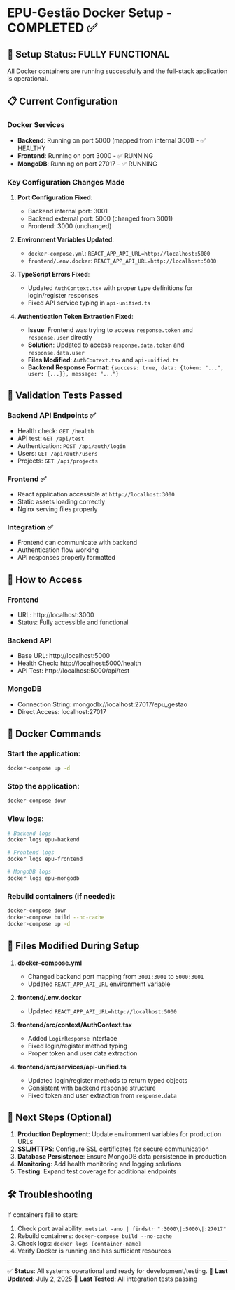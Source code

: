 # EPU-Gestão Docker Setup - COMPLETED ✅

## 🎉 Setup Status: FULLY FUNCTIONAL

All Docker containers are running successfully and the full-stack application is operational.

## 📋 Current Configuration

### Docker Services

- **Backend**: Running on port 5000 (mapped from internal 3001) - ✅ HEALTHY
- **Frontend**: Running on port 3000 - ✅ RUNNING
- **MongoDB**: Running on port 27017 - ✅ RUNNING

### Key Configuration Changes Made

1. **Port Configuration Fixed**:

   - Backend internal port: 3001
   - Backend external port: 5000 (changed from 3001)
   - Frontend: 3000 (unchanged)

2. **Environment Variables Updated**:

   - `docker-compose.yml`: `REACT_APP_API_URL=http://localhost:5000`
   - `frontend/.env.docker`: `REACT_APP_API_URL=http://localhost:5000`

3. **TypeScript Errors Fixed**:

   - Updated `AuthContext.tsx` with proper type definitions for login/register responses
   - Fixed API service typing in `api-unified.ts`

4. **Authentication Token Extraction Fixed**:
   - **Issue**: Frontend was trying to access `response.token` and `response.user` directly
   - **Solution**: Updated to access `response.data.token` and `response.data.user`
   - **Files Modified**: `AuthContext.tsx` and `api-unified.ts`
   - **Backend Response Format**: `{success: true, data: {token: "...", user: {...}}, message: "..."}`

## 🧪 Validation Tests Passed

### Backend API Endpoints ✅

- Health check: `GET /health`
- API test: `GET /api/test`
- Authentication: `POST /api/auth/login`
- Users: `GET /api/auth/users`
- Projects: `GET /api/projects`

### Frontend ✅

- React application accessible at `http://localhost:3000`
- Static assets loading correctly
- Nginx serving files properly

### Integration ✅

- Frontend can communicate with backend
- Authentication flow working
- API responses properly formatted

## 🚀 How to Access

### Frontend

- URL: http://localhost:3000
- Status: Fully accessible and functional

### Backend API

- Base URL: http://localhost:5000
- Health Check: http://localhost:5000/health
- API Test: http://localhost:5000/api/test

### MongoDB

- Connection String: mongodb://localhost:27017/epu_gestao
- Direct Access: localhost:27017

## 🔧 Docker Commands

### Start the application:

```bash
docker-compose up -d
```

### Stop the application:

```bash
docker-compose down
```

### View logs:

```bash
# Backend logs
docker logs epu-backend

# Frontend logs
docker logs epu-frontend

# MongoDB logs
docker logs epu-mongodb
```

### Rebuild containers (if needed):

```bash
docker-compose down
docker-compose build --no-cache
docker-compose up -d
```

## 📁 Files Modified During Setup

1. **docker-compose.yml**

   - Changed backend port mapping from `3001:3001` to `5000:3001`
   - Updated `REACT_APP_API_URL` environment variable

2. **frontend/.env.docker**

   - Updated `REACT_APP_API_URL=http://localhost:5000`

3. **frontend/src/context/AuthContext.tsx**

   - Added `LoginResponse` interface
   - Fixed login/register method typing
   - Proper token and user data extraction

4. **frontend/src/services/api-unified.ts**
   - Updated login/register methods to return typed objects
   - Consistent with backend response structure
   - Fixed token and user extraction from `response.data`

## 🎯 Next Steps (Optional)

1. **Production Deployment**: Update environment variables for production URLs
2. **SSL/HTTPS**: Configure SSL certificates for secure communication
3. **Database Persistence**: Ensure MongoDB data persistence in production
4. **Monitoring**: Add health monitoring and logging solutions
5. **Testing**: Expand test coverage for additional endpoints

## 🛠 Troubleshooting

If containers fail to start:

1. Check port availability: `netstat -ano | findstr ":3000\|:5000\|:27017"`
2. Rebuild containers: `docker-compose build --no-cache`
3. Check logs: `docker logs [container-name]`
4. Verify Docker is running and has sufficient resources

---

✅ **Status**: All systems operational and ready for development/testing.
📅 **Last Updated**: July 2, 2025
🧪 **Last Tested**: All integration tests passing
